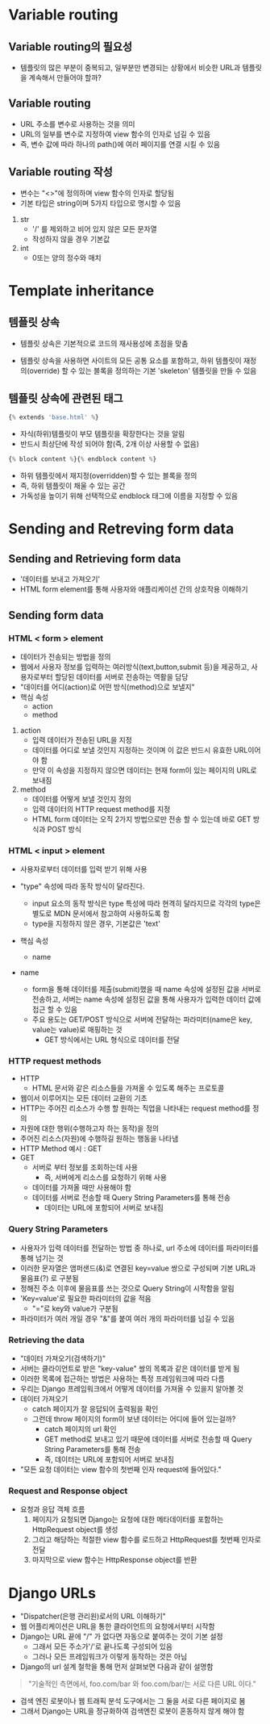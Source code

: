 # Variable routing

## Variable routing의 필요성

- 템플릿의 많은 부분이 중복되고, 일부분만 변경되는 상황에서 비슷한 URL과 템플릿을 계속해서 만들어야 할까?

## Variable routing

- URL 주소를 변수로 사용하는 것을 의미
- URL의 일부를 변수로 지정하여 view 함수의 인자로 넘길 수 있음
- 즉, 변수 값에 따라 하나의 path()에 여러 페이지를 연결 시킬 수 있음

## Variable routing 작성

- 변수는 "<>"에 정의하며 view 함수의 인자로 할당됨
- 기본 타입은 string이며 5가지 타입으로 명시할 수 있음

1. str
   - '/' 를 제외하고 비어 있지 않은 모든 문자열
   - 작성하지 않을 경우 기본값
2. int
   - 0또는 양의 정수와 매치


# Template inheritance

## 템플릿 상속

- 템플릿 상속은 기본적으로 코드의 재사용성에 초점을 맞춤

- 템플릿 상속을 사용하면 사이트의 모든 공통 요소를 포함하고, 하위 템플릿이 재정의(override) 할 수 있는 블록을 정의하는 기본 'skeleton' 템플릿을 만들 수 있음


## 템플릿 상속에 관련된 태그

```python
{% extends 'base.html' %}
```

- 자식(하위)템플릿이 부모 템플릿을 확장한다는 것을 알림
- 반드시 최상단에 작성 되어야 함(즉, 2개 이상 사용할 수 없음)

```py
{% block content %}{% endblock content %}
```

- 하위 템플릿에서 재지정(overridden)할 수 있는 블록을 정의
- 즉, 하위 템플릿이 채울 수 있는 공간
- 가독성을 높이기 위해 선택적으로 endblock 태그에 이름을 지정할 수 있음

# Sending and Retreving form data

## Sending and Retrieving form data

- '데이터를 보내고 가져오기'
- HTML form element를 통해 사용자와 애플리케이션 간의 상호작용 이해하기

## Sending form data

### HTML < form > element

- 데이터가 전송되는 방법을 정의
- 웹에서 사용자 정보를 입력하는 여러방식(text,button,submit 등)을 제공하고, 사용자로부터 할당된 데이터를 서버로 전송하는 역활을 담당
- "데이터를 어디(action)로 어떤 방식(method)으로 보낼지"
- 핵심 속성
  - action
  - method

1. action
   - 입력 데이터가 전송된 URL을 지정
   - 데이터를 어디로 보낼 것인지 지정하는 것이며 이 값은 반드시 유효한 URL이어야 함
   - 만약 이 속성을 지정하지 않으면 데이터는 현재 form이 있는 페이지의 URL로 보내짐
2. method
   - 데이터를 어떻게 보낼 것인지 정의
   - 입력 데이터의 HTTP request method를 지정
   - HTML form 데이터는 오직 2가지 방법으로만 전송 할 수 있는데 바로 GET 방식과 POST 방식



### HTML < input > element

- 사용자로부터 데이터를 입력 받기 위해 사용
- "type" 속성에 따라 동작 방식이 달라진다.
  - input 요소의 동작 방식은 type 특성에 따라 현격히 달라지므로 각각의 type은 별도로 MDN 문서에서 참고하여 사용하도록 함
  - type을 지정하지 않은 경우, 기본값은 'text'
- 핵심 속성
  - name

- name
  - form을 통해 데이터를 제출(submit)했을 때 name 속성에 설정된 값을 서버로 전송하고, 서버는 name 속성에 설정된 값을 통해 사용자가 입력한 데이터 값에 접근 할 수 있음
  - 주요 용도는 GET/POST 방식으로 서버에 전달하는 파라미터(name은 key, value는 value)로 매핑하는 것
    - GET 방식에서는 URL 형식으로 데이터를 전달

### HTTP request methods

- HTTP 
  - HTML 문서와 같은 리소스들을 가져올 수 있도록 해주는 프로토콜
- 웹이서 이루어지는 모든 데이터 교환의 기초
- HTTP는 주어진 리소스가 수행 할 원하는 직업을 나타내는 request method를 정의
- 자원에 대한 행위(수행하고자 하는 동작)을 정의
- 주어진 리소스(자원)에 수행하길 원하는 행동을 나타냄
- HTTP Method 예시 : GET
- GET
  - 서버로 부터 정보를 조회하는데 사용
    - 즉, 서버에게 리소스를 요청하기 위해 사용
  - 데이터를 가져올 때만 사용해야 함
  - 데이터를 서버로 전송할 때 Query String Parameters를 통해 전송
    - 데이터는 URL에 포함되어 서버로 보내짐

### Query String Parameters

- 사용자가 입력 데이터를 전달하는 방법 중 하나로, url 주소에 데이터를 파라미터를 통해 넘기는 것
- 이러한 문자열은 앰퍼샌드(&)로 연결된 key=value 쌍으로 구성되며 기본 URL과 물음표(?)  로 구분됨
- 정해진 주소 이후에 물음표를 쓰는 것으로 Query String이 시작함을 알림
- 'Key=value'로 필요한 파라미터의 값을 적음
  - "="로 key와 value가 구분됨
- 파라미터가 여러 개일 경우 "&"를 붙여 여러 개의 파라미터를 넘길 수 있음

### Retrieving the data

- "데이터 가져오기(검색하기)"
- 서버는 클라이언트로 받은 "key-value" 쌍의 목록과 같은 데이터를 받게 됨
- 이러한 목록에 접근하는 방법은 사용하는 특정 프레임워크에 따라 다름
- 우리는 Django 프레임워크에서 어떻게 데이터를 가져올 수 있을지 알아볼 것
- 데이터 가져오기
  - catch 페이지가 잘 응답되어 출력됨을 확인
  - 그런데 throw 페이지의 form이 보낸 데이터는 어디에 들어 있는걸까?
    - catch 페이지의 url 확인
    - GET method로 보내고 있기 때문에 데이터를 서버로 전송할 때 Query String Parameters를 통해 전송
    - 즉,  데이터는 URL에 포함되어 서버로 보내짐
- "모든 요청 데이터는 view 함수의 첫번째 인자 request에 들어있다."

### Request and Response object

- 요청과 응답 객체 흐름
  1. 페이지가 요청되면 Django는 요청에 대한 메타데이터를 포함하는 HttpRequest object를 생성
  2. 그리고 해당하는 적절한 view 함수를 로드하고 HttpRequest를 첫번째 인자로 전달
  3. 마지막으로 view 함수는 HttpResponse object를 반환

# Django URLs

- "Dispatcher(은행 관리원)로서의 URL 이해하기"
- 웹 어플리케이션은 URL을 통한 클라이언트의 요청에서부터 시작함
- Django는 URL 끝에 "/" 가 없다면 자동으로 붙여주는 것이 기본 설정
  - 그래서 모든 주소가'/'로 끝나도록 구성되어 있음
  - 그러나 모든 프레임워크가 이렇게 동작하는 것은 아님
- Django의 url 설계 철학을 통해 먼저 살펴보면 다음과 같이 설명함

> "기술적인 측면에서, foo.com/bar 와 foo.com/bar/는 서로 다른 URL 이다."

- 검색 엔진 로봇이나 웹 트래픽 분석 도구에서는 그 둘을 서로 다른 페이지로 봄
- 그래서 Django는 URL을 정규화하여 검색엔진 로봇이 혼동하지 않게 해야 함
